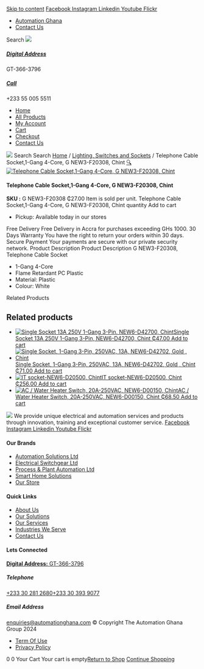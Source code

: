 [Skip to content](https://store.automationghana.com/product/telephone-cable-socket1-gang-4-core/#content)
[ Facebook ](https://www.facebook.com/automationgh/) [ Instagram ](https://www.instagram.com/automationgh/) [ Linkedin ](https://www.linkedin.com/company/the-automation-ghana-limited/) [ Youtube ](https://www.youtube.com/channel/UCurrRDUSm5oIW39VXjn1u0w) [ Flickr ](https://www.flickr.com/photos/181794037@N07/)
  * [ Automation Ghana ](https://automationghana.com)
  * [ Contact Us ](https://store.automationghana.com/contact/)


Search
[ ![](https://store.automationghana.com/wp-content/uploads/2024/04/Website-TAGG-Logo-BLUE.png) ](https://store.automationghana.com/)
[ ](https://maps.app.goo.gl/m4xeaagWCNbLk4jM6)
#####  [ Digital Address ](https://maps.app.goo.gl/m4xeaagWCNbLk4jM6)
GT-366-3796 
[ ](tel:+233550055511)
#####  [ Call ](tel:+233550055511)
+233 55 005 5511 
  * [Home](https://store.automationghana.com/)
  * [All Products](https://store.automationghana.com/shop/)
  * [My Account](https://store.automationghana.com/my-account/)
  * [Cart](https://store.automationghana.com/cart/)
  * [Checkout](https://store.automationghana.com/checkout/)
  * [Contact Us](https://store.automationghana.com/contact/)


[![](https://store.automationghana.com/wp-content/uploads/2024/04/AutomationGhana_logo_white.png)](https://store.automationghana.com)
Search
Search
[Home](https://store.automationghana.com) / [Lighting, Switches and Sockets](https://store.automationghana.com/product-category/lighting-switches-and-sockets/) / Telephone Cable Socket,1-Gang 4-Core, G NEW3-F20308, Chint
[🔍](https://store.automationghana.com/product/telephone-cable-socket1-gang-4-core/)
[![Telephone Cable Socket,1-Gang 4-Core, G NEW3-F20308, Chint](https://store.automationghana.com/wp-content/uploads/2021/07/G-NEW3-F20308.jpg)](https://store.automationghana.com/wp-content/uploads/2021/07/G-NEW3-F20308.jpg)
####  Telephone Cable Socket,1-Gang 4-Core, G NEW3-F20308, Chint 
**SKU :** G NEW3-F20308 
₵27.00
Item is sold per unit.
Telephone Cable Socket,1-Gang 4-Core, G NEW3-F20308, Chint quantity
Add to cart
  * Pickup: Available today in our stores


Free Delivery 
Free Delivery in Accra for purchases exceeding GHs 1000. 
30 Days Warranty 
You have the right to return your orders within 30 days. 
Secure Payment 
Your payments are secure with our private security network. 
Product Description
Product Description
G NEW3-F20308, Telephone Cable Socket 
  * 1-Gang 4-Core
  * Flame Retardant PC Plastic
  * Material: Plastic
  * Colour: White


Related Products 
## Related products
  * [![Single Socket 13A 250V 1-Gang 3-Pin, NEW6-D42700, Chint](https://store.automationghana.com/wp-content/uploads/2020/04/ONLINE-STORE-SOCKET-7-300x300.jpg)Single Socket 13A 250V 1-Gang 3-Pin, NEW6-D42700, Chint ₵47.00 ](https://store.automationghana.com/product/single-socket-new6-d42700-chint/)
[Add to cart](https://store.automationghana.com/product/telephone-cable-socket1-gang-4-core/?add-to-cart=1527)
  * [![Single Socket, 1-Gang 3-Pin, 250VAC, 13A, NEW6-D42702, Gold , Chint](https://store.automationghana.com/wp-content/uploads/2020/04/ONLINE-STORE-SOCKET-4-300x300.jpg)Single Socket, 1-Gang 3-Pin, 250VAC, 13A, NEW6-D42702, Gold , Chint ₵71.00 ](https://store.automationghana.com/product/singl-socket-new6-d42702-chint/)
[Add to cart](https://store.automationghana.com/product/telephone-cable-socket1-gang-4-core/?add-to-cart=1526)
  * [![IT socket-NEW6-D20500, Chint](https://store.automationghana.com/wp-content/uploads/2020/04/DATA-Socket-300x300.jpg)IT socket-NEW6-D20500, Chint ₵256.00 ](https://store.automationghana.com/product/it-socket-new6-d20500-chint/)
[Add to cart](https://store.automationghana.com/product/telephone-cable-socket1-gang-4-core/?add-to-cart=1518)
  * [![AC / Water Heater Switch, 20A-250VAC, NEW6-D00150, Chint](https://store.automationghana.com/wp-content/uploads/2020/04/ac-water-heater-300x300.jpg)AC / Water Heater Switch, 20A-250VAC, NEW6-D00150, Chint ₵68.50 ](https://store.automationghana.com/product/ac-water-heater-switch-new6-d00150-chint/)
[Add to cart](https://store.automationghana.com/product/telephone-cable-socket1-gang-4-core/?add-to-cart=1502)


![](https://store.automationghana.com/wp-content/uploads/2024/04/AutomationGhana_logo_white.png)
We provide unique electrical and automation services and products through innovation, training and exceptional customer service.
[ Facebook ](https://www.facebook.com/automationgh/) [ Instagram ](https://www.instagram.com/automationgh/) [ Linkedin ](https://www.linkedin.com/company/the-automation-ghana-limited/) [ Youtube ](https://www.youtube.com/channel/UCurrRDUSm5oIW39VXjn1u0w) [ Flickr ](https://www.flickr.com/photos/181794037@N07/)
#### Our Brands
  * [ Automation Solutions Ltd ](https://store.automationghana.com/product/telephone-cable-socket1-gang-4-core/)
  * [ Electrical Switchgear Ltd ](https://store.automationghana.com/product/telephone-cable-socket1-gang-4-core/)
  * [ Process & Plant Automation Ltd ](https://store.automationghana.com/product/telephone-cable-socket1-gang-4-core/)
  * [ Smart Home Solutions ](https://store.automationghana.com/product/telephone-cable-socket1-gang-4-core/)
  * [ Our Store ](https://store.automationghana.com/product/telephone-cable-socket1-gang-4-core/)


#### Quick Links
  * [ About Us ](https://store.automationghana.com/product/telephone-cable-socket1-gang-4-core/)
  * [ Our Solutions ](https://store.automationghana.com/product/telephone-cable-socket1-gang-4-core/)
  * [ Our Services ](https://store.automationghana.com/product/telephone-cable-socket1-gang-4-core/)
  * [ Industries We Serve ](https://store.automationghana.com/product/telephone-cable-socket1-gang-4-core/)
  * [ Contact Us ](https://store.automationghana.com/product/telephone-cable-socket1-gang-4-core/)


#### Lets Connected
[**Digital Address:** GT-366-3796](https://maps.app.goo.gl/m4xeaagWCNbLk4jM6)
#####  Telephone 
[ +233 30 281 2680](tel:+233302812680)[+233 30 393 9077](https://store.automationghana.com/product/telephone-cable-socket1-gang-4-core/+233303939077)
#####  Email Address 
enquiries@automationghana.com 
© Copyright The Automation Ghana Group 2024
  * [ Term Of Use ](https://store.automationghana.com/product/telephone-cable-socket1-gang-4-core/)
  * [ Privacy Policy ](https://store.automationghana.com/product/telephone-cable-socket1-gang-4-core/)


0
0
Your Cart
Your cart is empty[Return to Shop](https://store.automationghana.com/shop/)
[Continue Shopping](https://store.automationghana.com/product/telephone-cable-socket1-gang-4-core/)
